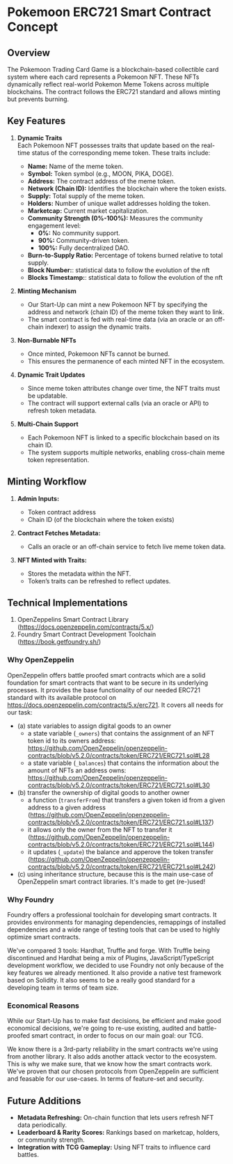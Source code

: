 # Pokemoon ERC721 Smart Contract Concept

## Overview

The Pokemoon Trading Card Game is a blockchain-based collectible card system where each card represents a Pokemoon NFT. These NFTs dynamically reflect real-world Pokemon Meme Tokens across multiple blockchains. The contract follows the ERC721 standard and allows minting but prevents burning.

## Key Features

1. **Dynamic Traits**  
Each Pokemoon NFT possesses traits that update based on the real-time status of the corresponding meme token. These traits include:
    - **Name:** Name of the meme token. 
    - **Symbol:** Token symbol (e.g., MOON, PIKA, DOGE).
    - **Address:** The contract address of the meme token.
    - **Network (Chain ID):** Identifies the blockchain where the token exists.
    - **Supply:** Total supply of the meme token.
    - **Holders:** Number of unique wallet addresses holding the token.
    - **Marketcap:** Current market capitalization.
    - **Community Strength (0%-100%):** Measures the community engagement level:
      - **0%:** No community support.
      - **90%:** Community-driven token.
      - **100%:** Fully decentralized DAO.
    - **Burn-to-Supply Ratio:** Percentage of tokens burned relative to total supply.
    - **Block Number:**: statistical data to follow the evolution of the nft
    - **Blocks Timestamp:**: statistical data to follow the evolution of the nft

2. **Minting Mechanism**  
    - Our Start-Up can mint a new Pokemoon NFT by specifying the address and network (chain ID) of the meme token they want to link.
    - The smart contract is fed with real-time data (via an oracle or an off-chain indexer) to assign the dynamic traits.

3. **Non-Burnable NFTs**
    - Once minted, Pokemoon NFTs cannot be burned.
    - This ensures the permanence of each minted NFT in the ecosystem.

4. **Dynamic Trait Updates**
    - Since meme token attributes change over time, the NFT traits must be updatable.
    - The contract will support external calls (via an oracle or API) to refresh token metadata.

5. **Multi-Chain Support**  
    - Each Pokemoon NFT is linked to a specific blockchain based on its chain ID.
    - The system supports multiple networks, enabling cross-chain meme token representation.

## Minting Workflow

1. **Admin Inputs:**
    - Token contract address
    - Chain ID (of the blockchain where the token exists)

2. **Contract Fetches Metadata:**
    - Calls an oracle or an off-chain service to fetch live meme token data.

3. **NFT Minted with Traits:**
    - Stores the metadata within the NFT.
    - Token’s traits can be refreshed to reflect updates.

## Technical Implementations

1. OpenZeppelins Smart Contract Library (https://docs.openzeppelin.com/contracts/5.x/)
2. Foundry Smart Contract Development Toolchain (https://book.getfoundry.sh/)

### Why OpenZeppelin  

OpenZeppelin offers battle proofed smart contracts which are a solid foundation for smart contracts that want to be secure in its underlying processes. It provides the base functionality of our needed ERC721 standard with its available protocol on https://docs.openzeppelin.com/contracts/5.x/erc721. It covers all needs for our task:  
  - (a) state variables to assign digital goods to an owner 
    - a state variable (`_owners`) that contains the assignment of an NFT token id to its owners address: https://github.com/OpenZeppelin/openzeppelin-contracts/blob/v5.2.0/contracts/token/ERC721/ERC721.sol#L28
    - a state variable (`_balances`) that contains the information about the amount of NFTs an address owns: https://github.com/OpenZeppelin/openzeppelin-contracts/blob/v5.2.0/contracts/token/ERC721/ERC721.sol#L30
  - (b) transfer the ownership of digital goods to another owner
    - a function (`transferFrom`) that transfers a given token id from a given address to a given address (https://github.com/OpenZeppelin/openzeppelin-contracts/blob/v5.2.0/contracts/token/ERC721/ERC721.sol#L137)
    - it allows only the owner from the NFT to transfer it (https://github.com/OpenZeppelin/openzeppelin-contracts/blob/v5.2.0/contracts/token/ERC721/ERC721.sol#L144)
    - it updates (`_update`) the balance and apperove the token transfer (https://github.com/OpenZeppelin/openzeppelin-contracts/blob/v5.2.0/contracts/token/ERC721/ERC721.sol#L242)
  - (c) using inheritance structure, because this is the main use-case of OpenZeppelin smart contract libraries. It's made to get (re-)used!

### Why Foundry

Foundry offers a professional toolchain for developing smart contracts. It provides environments for managing dependencies, remappings of installed dependencies and a wide range of testing tools that can be used to highly optimize smart contracts. 

We've compared 3 tools: Hardhat, Truffle and forge. With Truffle being discontinued and Hardhat being a mix of Plugins, JavaScript/TypeScript development workflow, we decided to use Foundry not only because of the key features we already mentioned. It also provide a native test framework based on Solidity. It also seems to be a really good standard for a developing team in terms of team size.

### Economical Reasons

While our Start-Up has to make fast decisions, be efficient and make good economical decisions, we're going to re-use existing, audited and battle-proofed smart contract, in order to focus on our main goal: our TCG.  

We know there is a 3rd-party reliability in the smart contracts we're using from another library. It also adds another attack vector to the ecosystem. This is why we make sure, that we know how the smart contracts work. We've proven that our chosen protocols from OpenZeppelin are sufficient and feasable for our use-cases. In terms of feature-set and security. 

## Future Additions

  - **Metadata Refreshing:** On-chain function that lets users refresh NFT data periodically.
  - **Leaderboard & Rarity Scores:** Rankings based on marketcap, holders, or community strength.
  - **Integration with TCG Gameplay:** Using NFT traits to influence card battles.